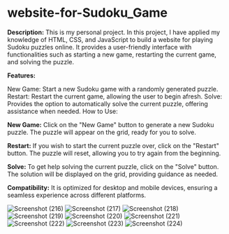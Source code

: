 # website-for-Sudoku_Game

**Description:**
This is my personal project. In this project, I have applied my knowledge of HTML, CSS, and JavaScript to build a website for playing Sudoku puzzles online. It provides a user-friendly interface with functionalities such as starting a new game, restarting the current game, and solving the puzzle.

**Features:**

New Game: Start a new Sudoku game with a randomly generated puzzle.
Restart: Restart the current game, allowing the user to begin afresh.
Solve: Provides the option to automatically solve the current puzzle, offering assistance when needed.
How to Use:

**New Game:**
Click on the "New Game" button to generate a new Sudoku puzzle.
The puzzle will appear on the grid, ready for you to solve.

**Restart:**
If you wish to start the current puzzle over, click on the "Restart" button.
The puzzle will reset, allowing you to try again from the beginning.

**Solve:**
To get help solving the current puzzle, click on the "Solve" button.
The solution will be displayed on the grid, providing guidance as needed.


**Compatibility:**
 It is optimized for desktop and mobile devices, ensuring a seamless experience across different platforms.
 
![Screenshot (216)](https://github.com/dineshkr01/website-for-Sudoku-Game/assets/168981625/a16c2422-3afd-420d-b1d9-6910c3363424)
![Screenshot (217)](https://github.com/dineshkr01/website-for-Sudoku-Game/assets/168981625/211d1a5c-e8e9-4676-9454-13cd6dbb1762)
![Screenshot (218)](https://github.com/dineshkr01/website-for-Sudoku-Game/assets/168981625/ab8bc5b0-7f73-4b8f-917c-94082a0bd427)
![Screenshot (219)](https://github.com/dineshkr01/website-for-Sudoku-Game/assets/168981625/54902c3b-12f6-4a06-ba94-d7b2438c82f2)
![Screenshot (220)](https://github.com/dineshkr01/website-for-Sudoku-Game/assets/168981625/96ed795d-c6fb-461d-a727-1b5da287827e)
![Screenshot (221)](https://github.com/dineshkr01/website-for-Sudoku-Game/assets/168981625/ca1b17c3-22bf-407d-9487-7502ae1d3076)
![Screenshot (222)](https://github.com/dineshkr01/website-for-Sudoku-Game/assets/168981625/643b609c-85cc-49b3-96d0-acbb9c79de65)
![Screenshot (223)](https://github.com/dineshkr01/website-for-Sudoku-Game/assets/168981625/d55b7c87-82fb-4fe9-a7c2-f7d2dd9ae678)
![Screenshot (224)](https://github.com/dineshkr01/website-for-Sudoku-Game/assets/168981625/efe73092-62fd-4f39-86da-38cd1ad32824)
